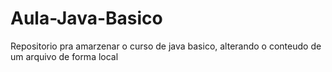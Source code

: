 # Aula-Java-Basico
Repositorio pra amarzenar o curso de java basico, alterando  o conteudo de um arquivo de forma local
